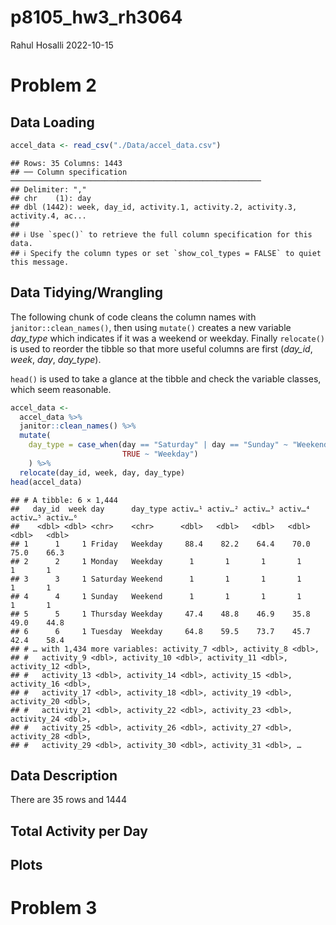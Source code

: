 p8105_hw3_rh3064
================
Rahul Hosalli
2022-10-15

# Problem 2

## Data Loading

``` r
accel_data <- read_csv("./Data/accel_data.csv")
```

    ## Rows: 35 Columns: 1443
    ## ── Column specification ────────────────────────────────────────────────────────
    ## Delimiter: ","
    ## chr    (1): day
    ## dbl (1442): week, day_id, activity.1, activity.2, activity.3, activity.4, ac...
    ## 
    ## ℹ Use `spec()` to retrieve the full column specification for this data.
    ## ℹ Specify the column types or set `show_col_types = FALSE` to quiet this message.

## Data Tidying/Wrangling

The following chunk of code cleans the column names with
`janitor::clean_names()`, then using `mutate()` creates a new variable
*day_type* which indicates if it was a weekend or weekday. Finally
`relocate()` is used to reorder the tibble so that more useful columns
are first (*day_id*, *week*, *day*, *day_type*).

`head()` is used to take a glance at the tibble and check the variable
classes, which seem reasonable.

``` r
accel_data <- 
  accel_data %>%
  janitor::clean_names() %>%
  mutate(
    day_type = case_when(day == "Saturday" | day == "Sunday" ~ "Weekend",
                         TRUE ~ "Weekday")
    ) %>%
  relocate(day_id, week, day, day_type)
head(accel_data)
```

    ## # A tibble: 6 × 1,444
    ##   day_id  week day      day_type activ…¹ activ…² activ…³ activ…⁴ activ…⁵ activ…⁶
    ##    <dbl> <dbl> <chr>    <chr>      <dbl>   <dbl>   <dbl>   <dbl>   <dbl>   <dbl>
    ## 1      1     1 Friday   Weekday     88.4    82.2    64.4    70.0    75.0    66.3
    ## 2      2     1 Monday   Weekday      1       1       1       1       1       1  
    ## 3      3     1 Saturday Weekend      1       1       1       1       1       1  
    ## 4      4     1 Sunday   Weekend      1       1       1       1       1       1  
    ## 5      5     1 Thursday Weekday     47.4    48.8    46.9    35.8    49.0    44.8
    ## 6      6     1 Tuesday  Weekday     64.8    59.5    73.7    45.7    42.4    58.4
    ## # … with 1,434 more variables: activity_7 <dbl>, activity_8 <dbl>,
    ## #   activity_9 <dbl>, activity_10 <dbl>, activity_11 <dbl>, activity_12 <dbl>,
    ## #   activity_13 <dbl>, activity_14 <dbl>, activity_15 <dbl>, activity_16 <dbl>,
    ## #   activity_17 <dbl>, activity_18 <dbl>, activity_19 <dbl>, activity_20 <dbl>,
    ## #   activity_21 <dbl>, activity_22 <dbl>, activity_23 <dbl>, activity_24 <dbl>,
    ## #   activity_25 <dbl>, activity_26 <dbl>, activity_27 <dbl>, activity_28 <dbl>,
    ## #   activity_29 <dbl>, activity_30 <dbl>, activity_31 <dbl>, …

## Data Description

There are 35 rows and 1444

## Total Activity per Day

## Plots

# Problem 3
